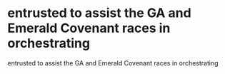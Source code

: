 # entrusted to assist the GA and Emerald Covenant races in orchestrating

entrusted to assist the GA and Emerald Covenant races in orchestrating